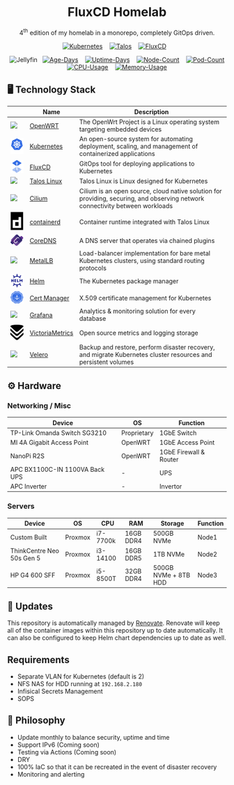<div align="center">

# FluxCD Homelab

4<sup>th</sup> edition of my homelab in a monorepo, completely GitOps driven.

</div>


<div align="center">

[![Kubernetes](https://img.shields.io/endpoint?url=https%3A%2F%2Fkromgo.raspbernetes.com%2Fkubernetes_version&style=for-the-badge&logo=kubernetes&logoColor=white&color=blue)](https://kubernetes.io/)
&nbsp;&nbsp;
[![Talos](https://img.shields.io/endpoint?url=https%3A%2F%2Fkromgo.raspbernetes.com%2Ftalos_version&style=for-the-badge&logo=talos&logoColor=white&color=blue)](https://talos.dev)
&nbsp;&nbsp;
[![FluxCD](https://img.shields.io/endpoint?url=https%3A%2F%2Fkromgo.raspbernetes.com%2Fflux_version&style=for-the-badge&logo=flux&logoColor=white&color=blue)](https://fluxcd.io/)
&nbsp;&nbsp;

</div>

<div align="center">

![Jellyfin](https://cronitor.io/badges/fM5CuI/production/mO5x8nd7p3CaNIfguz368Gkn-IM.svg)&nbsp;&nbsp;
[![Age-Days](https://img.shields.io/endpoint?url=https%3A%2F%2Fkromgo.raspbernetes.com%2Fcluster_age_days&style=flat-square&label=Age)](https://github.com/kashalls/kromgo)
&nbsp;&nbsp;
[![Uptime-Days](https://img.shields.io/endpoint?url=https%3A%2F%2Fkromgo.raspbernetes.com%2Fcluster_uptime_days&style=flat-square&label=Uptime)](https://github.com/kashalls/kromgo)
&nbsp;&nbsp;
[![Node-Count](https://img.shields.io/endpoint?url=https%3A%2F%2Fkromgo.raspbernetes.com%2Fcluster_node_count&style=flat-square&label=Nodes)](https://github.com/kashalls/kromgo)
&nbsp;&nbsp;
[![Pod-Count](https://img.shields.io/endpoint?url=https%3A%2F%2Fkromgo.raspbernetes.com%2Fcluster_pod_count&style=flat-square&label=Pods)](https://github.com/kashalls/kromgo)
&nbsp;&nbsp;
[![CPU-Usage](https://img.shields.io/endpoint?url=https%3A%2F%2Fkromgo.raspbernetes.com%2Fcluster_cpu_usage&style=flat-square&label=CPU)](https://github.com/kashalls/kromgo)
&nbsp;&nbsp;
[![Memory-Usage](https://img.shields.io/endpoint?url=https%3A%2F%2Fkromgo.raspbernetes.com%2Fcluster_memory_usage&style=flat-square&label=Memory)](https://github.com/kashalls/kromgo)
&nbsp;&nbsp;

</div>

## 🖥️ Technology Stack

|                                                                                                                                      | Name                                           | Description                                                                                                                   |
|--------------------------------------------------------------------------------------------------------------------------------------|------------------------------------------------|-------------------------------------------------------------------------------------------------------------------------------|
| <img width="32" src="https://raw.githubusercontent.com/openwrt/branding/refs/heads/master/logo/openwrt_logo_blue_and_dark_blue.svg"> | [OpenWRT](https://kubernetes.io/)              | The OpenWrt Project is a Linux operating system targeting embedded devices                                                    |
| <img width="32" src="https://github.com/cncf/artwork/raw/main/projects/kubernetes/icon/color/kubernetes-icon-color.svg">             | [Kubernetes](https://kubernetes.io/)           | An open-source system for automating deployment, scaling, and management of containerized applications                        |
| <img width="32" src="https://github.com/cncf/artwork/raw/main/projects/flux/icon/color/flux-icon-color.svg">                         | [FluxCD](https://fluxcd.io/)                   | GitOps tool for deploying applications to Kubernetes                                                                          |
| <img width="32" src="https://www.talos.dev/images/logo.svg">                                                                         | [Talos Linux](https://www.talos.dev/)          | Talos Linux is Linux designed for Kubernetes                                                                                  |
| <img width="62" src="https://github.com/cncf/artwork/raw/main/projects/cilium/icon/color/cilium_icon-color.svg">                     | [Cilium](https://cilium.io/)                   | Cilium is an open source, cloud native solution for providing, securing, and observing network connectivity between workloads |
| <img width="32" src="https://github.com/cncf/artwork/raw/main/projects/containerd/icon/color/containerd-icon-color.svg">             | [containerd](https://containerd.io/)           | Container runtime integrated with Talos Linux                                                                                 |
| <img width="32" src="https://github.com/cncf/artwork/raw/main/projects/coredns/icon/color/coredns-icon-color.svg">                   | [CoreDNS](https://coredns.io/)                 | A DNS server that operates via chained plugins                                                                                |
| <img width="32" src="https://metallb.universe.tf/images/logo/metallb-blue.png">                                                      | [MetalLB](https://metallb.universe.tf/)        | Load-balancer implementation for bare metal Kubernetes clusters, using standard routing protocols                             |
| <img width="32" src="https://github.com/cncf/artwork/raw/main/projects/helm/icon/color/helm-icon-color.svg">                         | [Helm](https://helm.sh)                        | The Kubernetes package manager                                                                                                |
| <img width="32" src="https://github.com/cncf/artwork/raw/main/projects/cert-manager/icon/color/cert-manager-icon-color.svg">         | [Cert Manager](https://cert-manager.io/)       | X.509 certificate management for Kubernetes                                                                                   |
| <img width="32" src="https://grafana.com/static/img/menu/grafana2.svg">                                                              | [Grafana](https://grafana.com)                 | Analytics & monitoring solution for every database                                                                            |
| <img width="62" src="https://raw.githubusercontent.com/navaneeth-dev/fluxcd-homelab/refs/heads/main/.github/assets/vm.jpg">          | [VictoriaMetrics](https://victoriametrics.com) | Open source metrics and logging storage                                                                                       |
| <img width="62" src="https://velero.io/img/Velero.svg">                                                                              | [Velero](https://velero.io/)                   | Backup and restore, perform disaster recovery, and migrate Kubernetes cluster resources and persistent volumes                |

## ⚙ Hardware

### Networking / Misc

| Device                         | OS          | Function               |
|--------------------------------|-------------|------------------------|
| TP-Link Omanda Switch SG3210   | Proprietary | 1GbE Switch            |
| MI 4A Gigabit Access Point     | OpenWRT     | 1GbE Access Point      |
| NanoPi R2S                     | OpenWRT     | 1GbE Firewall & Router |
| APC BX1100C-IN 1100VA Back UPS | -           | UPS                    |
| APC Inverter                   | -           | Invertor               |

### Servers

| Device                    | OS      | CPU      | RAM       | Storage              | Function |
|---------------------------|---------|----------|-----------|----------------------|----------|
| Custom Built              | Proxmox | i7-7700k | 16GB DDR4 | 500GB NVMe           | Node1    |
| ThinkCentre Neo 50s Gen 5 | Proxmox | i3-14100 | 16GB DDR5 | 1TB NVMe             | Node2    |
| HP G4 600 SFF             | Proxmox | i5-8500T | 32GB DDR4 | 500GB NVMe + 8TB HDD | Node3    |

## 🤖 Updates

This repository is automatically managed by [Renovate](https://renovatebot.com/). Renovate will keep all of the
container images within this repository up to date automatically. It can also be configured to keep Helm chart
dependencies up to date as well.

## Requirements

- Separate VLAN for Kubernetes (default is 2)
- NFS NAS for HDD running at `192.168.2.180`
- Infisical Secrets Management
- SOPS

## 📜 Philosophy

- Update monthly to balance security, uptime and time
- Support IPv6 (Coming soon)
- Testing via Actions (Coming soon)
- DRY
- 100% IaC so that it can be recreated in the event of disaster recovery
- Monitoring and alerting
